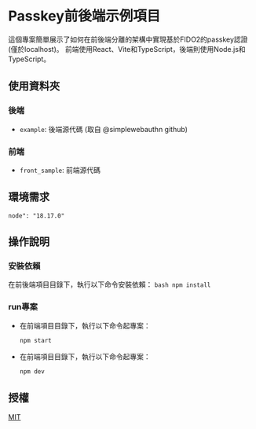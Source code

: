 # Passkey前後端示例項目

這個專案簡單展示了如何在前後端分離的架構中實現基於FIDO2的passkey認證(僅於localhost)。
前端使用React、Vite和TypeScript，後端則使用Node.js和TypeScript。

## 使用資料夾
### 後端
- `example`: 後端源代碼 (取自 @simplewebauthn github) 
### 前端
- `front_sample`: 前端源代碼

## 環境需求 
   `node": "18.17.0"`

## 操作說明

### 安裝依賴

   在前後端項目目錄下，執行以下命令安裝依賴：
      ```bash
      npm install
      ```
### run專案
   * 在前端項目目錄下，執行以下命令起專案：
      ```bash
      npm start
      ```
   * 在前端項目目錄下，執行以下命令起專案：
      ```bash
      npm dev
      ```

## 授權

[MIT](https://choosealicense.com/licenses/mit/)
